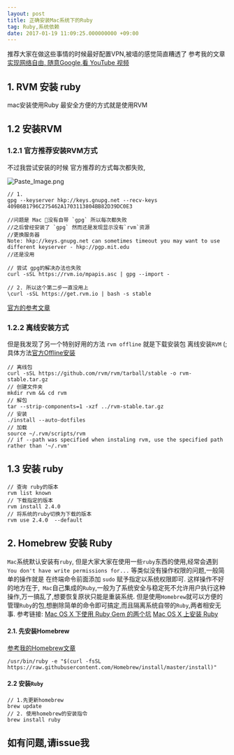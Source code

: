 ```yaml
---
layout: post
title: 正确安装Mac系统下的Ruby
tag: Ruby,系统依赖
date: 2017-01-19 11:09:25.000000000 +09:00
---
```


推荐大家在做这些事情的时候最好配置VPN,被墙的感觉简直糟透了
参考我的文章[实现网络自由, 随意Google,看 YouTube 视频](http://manajay.github.io/2016/06/vpn-google/)

## 1. RVM 安装 ruby
mac安装使用Ruby 最安全方便的方式就是使用RVM

## 1.2 安装RVM
### 1.2.1 官方推荐安装RVM方式
不过我尝试安装的时候 官方推荐的方式每次都失败,

![Paste_Image.png](http://upload-images.jianshu.io/upload_images/1435355-181ace7352d095d5.png?imageMogr2/auto-orient/strip%7CimageView2/2/w/1240)

```
// 1.
gpg --keyserver hkp://keys.gnupg.net --recv-keys 409B6B1796C275462A1703113804BB82D39DC0E3

//问题是 Mac 没有自带 `gpg` 所以每次都失败
//之后曾经安装了 `gpg` 然而还是发现显示没有`rvm`资源
//更换服务器 
Note: hkp://keys.gnupg.net can sometimes timeout you may want to use different keyserver - hkp://pgp.mit.edu
//还是没用

// 尝试 gpg的解决办法也失败
curl -sSL https://rvm.io/mpapis.asc | gpg --import -

// 2. 所以这个第二步一直没用上
\curl -sSL https://get.rvm.io | bash -s stable
```
[官方的参考文章](http://www.cnblogs.com/higkoo/articles/deploy_ruby_by_rvm.html)

### 1.2.2 离线安装方式
但是我发现了另一个特别好用的方法 `rvm offline`
就是下载安装包 离线安装`RVM`    (; 
具体方法[官方Offline安装](https://rvm.io/rvm/offline)

```
// 离线包
curl -sSL https://github.com/rvm/rvm/tarball/stable -o rvm-stable.tar.gz
// 创建文件夹
mkdir rvm && cd rvm
// 解包
tar --strip-components=1 -xzf ../rvm-stable.tar.gz
// 安装 
./install --auto-dotfiles
// 加载
source ~/.rvm/scripts/rvm
// if --path was specified when instaling rvm, use the specified path rather than '~/.rvm'
```

## 1.3 安装 ruby

```
// 查询 ruby的版本
rvm list known
// 下载指定的版本
rvm install 2.4.0
// 将系统的ruby切换为下载的版本
rvm use 2.4.0  --default
```

## 2.  Homebrew 安装 Ruby
  `Mac`系统默认安装有`ruby`, 但是大家大家在使用一些`ruby`东西的使用,经常会遇到`You don't have write permissions for...` 等类似没有操作权限的问题,一般简单的操作就是 在终端命令前面添加 `sudo` 赋予指定以系统权限即可.
这样操作不好的地方在于,` Mac`自己集成的`Ruby`,一般为了系统安全与稳定死不允许用户执行这种操作,万一搞乱了,想要恢复原状只能是重装系统. 
但是使用`Homebrew`就可以方便的管理`Ruby`的包,想删除简单的命令即可搞定,而且隔离系统自带的`Ruby`,两者相安无事.
参考链接:
[Mac OS X 下使用 Ruby Gem 的两个坑](https://argcv.com/articles/4429.c)
[Mac OS X 上安装 Ruby](https://github.com/ruby-china/homeland/wiki/Mac-OS-X-上安装-Ruby)
#### 2.1. 先安装Homebrew

[参考我的Homebrew文章](http://manajay.github.io/2017/01/homebrew-clean-install/)

```
/usr/bin/ruby -e "$(curl -fsSL https://raw.githubusercontent.com/Homebrew/install/master/install)"
```
#### 2.2 安装`Ruby`

```
// 1.先更新homebrew
brew update 
// 2. 使用homebrew的安装指令
brew install ruby
```

##  如有问题,请issue我



